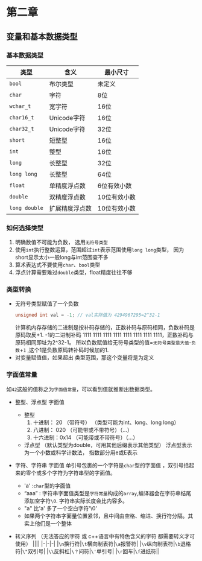 # 第二章
## 变量和基本数据类型
### 基本数据类型
|类型|含义|最小尺寸|
|-|-|-|
|`bool`|布尔类型|未定义|
|`char`|字符|8位|
|`wchar_t`|宽字符|16位|
|`char16_t`|Unicode字符|16位|
|`char32_t`|Unicode字符|32位|
|`short`|短整型|16位|
|`int`|整型|16位|
|`long`|长整型|32位|
|`long long`|长整型|64位|
|`float`|单精度浮点数|6位有效小数|
|`double`|双精度浮点数|10位有效小数|
|`long double`|扩展精度浮点数|10位有效小数|

### 如何选择类型
1.  明确数值不可能为负数， 选用`无符号类型`
2. 使用`int`执行整数运算，范围超过`int`表示范围使用`long long`类型， 因为short显示太小一般long与int范围查不多
3. 算术表达式不要使用`char`、`bool`类型
4. 浮点计算需要难过`double`类型，float精度往往不够

### 类型转换

- 无符号类型赋值了一个负数
    ```c++
    unsigned int val = -1; // val实际值为 4294967295=2^32-1
    ```
    计算机内存存储的二进制是按补码存储的，正数补码与原码相同，负数补码是原码取反+1.
    -1的二进制补码 1111 1111 1111 1111 1111 1111 1111 1111，正数补码与原码相同即址为2^32-1。
    所以负数赋值给无符号类型的值=`无符号类型最大值`-`负数`+`1`  ,这个1是负数原码转补码时候加的1.
- 对变量赋值值，如果超出 类型范围，那这个变量将是为定义
### 字面值常量
如`42`这般的值称之为`字面值常量`，可以看到值就推断出数据类型。  
- 整型、浮点型 字面值
    - 整型
        1. 十进制： 20 （带符号） （类型可能为int、long、long long）
        2. 八进制： 020 （可能带或不带符号）（...）
        3. 十六进制：0x14 （可能带或不带符号）（...）
    - 浮点型 （默认类型为double，可用其他后缀表示其他类型）
        浮点型表示为一个小数或科学计数法， 指数部分用e或E表示


- 字符、字符串 字面值
    单引号包裹的一个字符是`char`型的字面值 ，双引号括起来的零个或多个字符为字符串型的字面值。
    - 'a' :`char`型的字面值
    - “aaa” : 字符串字面值类型是`字符常量`构成的`array`,编译器会在字符串结尾添加空字符`\0`. 字符串实际长度会比内容多。
    - "a" 比'a' 多了一个空白字符'\0'
    - 如果两个字符串字面量位置紧邻，且中间由空格、缩进、换行符分隔。其实上他们是一个整体


- 转义序列 （无法答应的字符 或 c++语言中有特色含义的字符 都需要转义才可使用）
    ||||
    |-|-|-|
    |`\n`换行符|`\t`横向制表符|`\a`报警符|
    |`\v`纵向制表符|`\b`退格符|`\"`双引号|
    |`\\`反斜杠|`\？`问符|`\'`单引号|
    |`\r`回车|`\f`进纸符||
